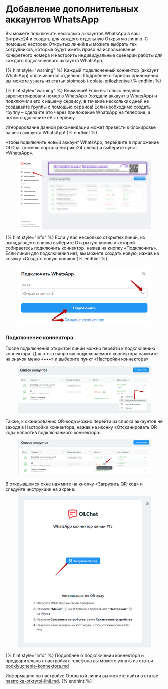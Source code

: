 # Добавление дополнительных аккаунтов WhatsApp

Вы можете подключить несколько аккаунтов WhatsApp в ваш Битрикс24 и создать для каждого отдельную Открытую линию. С помощью настроек Открытых линий вы можете выбрать тех сотрудников, которые будут иметь право на использование конкретного номера и настроить индивидуальные сценарии работы для каждого подключенного аккаунта WhatsApp.

{% hint style="warning" %}
Каждый подключенный коннектор (аккаунт WhatsApp) оплачивается отдельно. Подробнее о тарифах приложения вы можете узнать из статьи [stoimost-i-oplata-prilozheniya](../../stoimost-i-oplata-prilozheniya/ "mention")
{% endhint %}

{% hint style="warning" %}
Внимание! Если вы только недавно зарегистрировали номер в WhatsApp (создали аккаунт в WhatsApp) и подключили его к нашему сервису, в течение нескольких дней не создавайте группы с помощью сервиса! Если необходимо создать группу – сделайте это через приложение WhatsApp на телефоне, а потом подключите её к сервису.

Игнорирование данной рекомендации может привести к блокировке вашего аккаунта WhatsApp!
{% endhint %}

Чтобы подключить новый аккаунт WhatsApp, перейдите в приложение OLChat (в меню портала Битрикс24 слева) и выберите пункт «WhatsApp».

<figure><img src="../../.gitbook/assets/image (3) (1).png" alt=""><figcaption></figcaption></figure>

{% hint style="info" %}
Если у вас несколько открытых линий, из выпадающего списка выберите Открытую линию к которой собираетесь подключить коннектор, нажав на кнопку «Подключить». Если линий для подключения нет, вы можете создать новую, нажав на ссылку «Создать новую линию»
{% endhint %}

<figure><img src="../../.gitbook/assets/image (34).png" alt=""><figcaption></figcaption></figure>

### Подключение коннектора

После подключения открытой линии можно перейти к подключению коннектора. Для этого напротив подключаемого коннектора нажмите на значок меню «•••» и выберите пункт «Настройки коннектора»

<figure><img src="../../.gitbook/assets/Скриншот 08.06.25_15.27.11.png" alt=""><figcaption></figcaption></figure>

Также, к сканированию QR-кода можно перейти из списка аккаунтов не заходя в Настройки коннектора, нажав на иконку «Отсканировать QR-код» напротив подключаемого коннектора:

<figure><img src="../../.gitbook/assets/Скриншот 08.06.25_15.29.15.png" alt=""><figcaption></figcaption></figure>

В открывшемся окне нажмите на кнопку «Загрузить QR-код» и следуйте инструкции на экране:

<figure><img src="../../.gitbook/assets/image (1212).png" alt=""><figcaption></figcaption></figure>

{% hint style="info" %}
Подробнее о подключении коннектора и предварительных настройках телефона вы можете узнать из статьи [podklyuchenie-konnektora.md](../podklyuchenie-konnektora.md "mention")

Информацию по настройке Открытой линии вы можете найти в статье [nastroika-otkrytoi-linii.md](../nastroika-otkrytoi-linii.md "mention").
{% endhint %}
